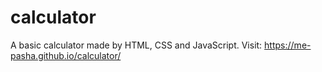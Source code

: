 # calculator
A basic calculator made by HTML, CSS and JavaScript.
Visit: https://me-pasha.github.io/calculator/
